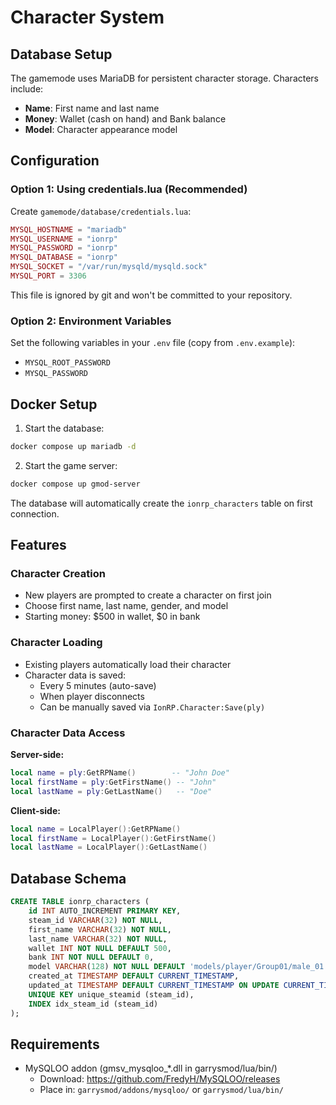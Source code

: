 # Character System

## Database Setup

The gamemode uses MariaDB for persistent character storage. Characters include:

- **Name**: First name and last name
- **Money**: Wallet (cash on hand) and Bank balance
- **Model**: Character appearance model

## Configuration

### Option 1: Using credentials.lua (Recommended)

Create `gamemode/database/credentials.lua`:

```lua
MYSQL_HOSTNAME = "mariadb"
MYSQL_USERNAME = "ionrp"
MYSQL_PASSWORD = "ionrp"
MYSQL_DATABASE = "ionrp"
MYSQL_SOCKET = "/var/run/mysqld/mysqld.sock"
MYSQL_PORT = 3306
```

This file is ignored by git and won't be committed to your repository.

### Option 2: Environment Variables

Set the following variables in your `.env` file (copy from `.env.example`):

- `MYSQL_ROOT_PASSWORD`
- `MYSQL_PASSWORD`

## Docker Setup

1. Start the database:

```bash
docker compose up mariadb -d
```

2. Start the game server:

```bash
docker compose up gmod-server
```

The database will automatically create the `ionrp_characters` table on first
connection.

## Features

### Character Creation

- New players are prompted to create a character on first join
- Choose first name, last name, gender, and model
- Starting money: $500 in wallet, $0 in bank

### Character Loading

- Existing players automatically load their character
- Character data is saved:
  - Every 5 minutes (auto-save)
  - When player disconnects
  - Can be manually saved via `IonRP.Character:Save(ply)`

### Character Data Access

**Server-side:**

```lua
local name = ply:GetRPName()        -- "John Doe"
local firstName = ply:GetFirstName() -- "John"
local lastName = ply:GetLastName()   -- "Doe"
```

**Client-side:**

```lua
local name = LocalPlayer():GetRPName()
local firstName = LocalPlayer():GetFirstName()
local lastName = LocalPlayer():GetLastName()
```

## Database Schema

```sql
CREATE TABLE ionrp_characters (
    id INT AUTO_INCREMENT PRIMARY KEY,
    steam_id VARCHAR(32) NOT NULL,
    first_name VARCHAR(32) NOT NULL,
    last_name VARCHAR(32) NOT NULL,
    wallet INT NOT NULL DEFAULT 500,
    bank INT NOT NULL DEFAULT 0,
    model VARCHAR(128) NOT NULL DEFAULT 'models/player/Group01/male_01.mdl',
    created_at TIMESTAMP DEFAULT CURRENT_TIMESTAMP,
    updated_at TIMESTAMP DEFAULT CURRENT_TIMESTAMP ON UPDATE CURRENT_TIMESTAMP,
    UNIQUE KEY unique_steamid (steam_id),
    INDEX idx_steam_id (steam_id)
);
```

## Requirements

- MySQLOO addon (gmsv_mysqloo_*.dll in garrysmod/lua/bin/)
  - Download: https://github.com/FredyH/MySQLOO/releases
  - Place in: `garrysmod/addons/mysqloo/` or `garrysmod/lua/bin/`
